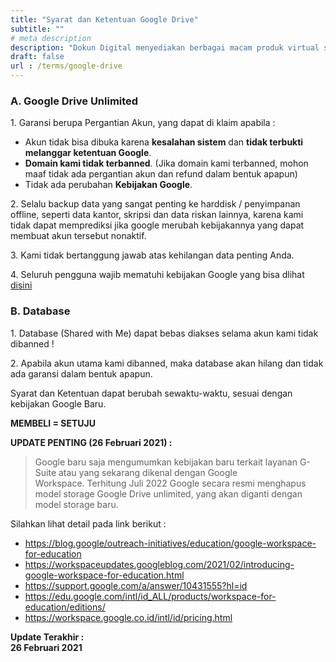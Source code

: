 ```yaml
---
title: "Syarat dan Ketentuan Google Drive"
subtitle: ""
# meta description
description: "Dokun Digital menyediakan berbagai macam produk virtual seperti Akun Google Drive Unlimited, Microsoft Office 365, Jasa Upload Aplikasi ke Playstore, Jasa Pembuatan Google Developer, Jasa Download Freepik, CC Google Developer, CC Google Cloud"
draft: false
url : /terms/google-drive
---
```


### A. Google Drive Unlimited

1\. Garansi berupa Pergantian Akun, yang dapat di klaim apabila :

* Akun tidak bisa dibuka karena **kesalahan sistem** dan **tidak terbukti melanggar ketentuan Google**.
* **Domain kami tidak terbanned**. (Jika domain kami terbanned, mohon maaf tidak ada pergantian akun dan refund dalam bentuk apapun)
* Tidak ada perubahan **Kebijakan Google**.

2\. Selalu backup data yang sangat penting ke harddisk / penyimpanan offline, seperti data kantor, skripsi dan data riskan lainnya, karena kami tidak dapat memprediksi jika google merubah kebijakannya yang dapat membuat akun tersebut nonaktif. 

3\. Kami tidak bertanggung jawab atas kehilangan data penting Anda.

4\. Seluruh pengguna wajib mematuhi kebijakan Google yang bisa dlihat [disini](https://www.google.com/intl/id/drive/terms-of-service/)
  
### B. Database 

1\. Database (Shared with Me) dapat bebas diakses selama akun kami tidak dibanned !  

2\. Apabila akun utama kami dibanned, maka database akan hilang dan tidak ada garansi dalam bentuk apapun.

Syarat dan Ketentuan dapat berubah sewaktu-waktu, sesuai dengan kebijakan Google Baru. 

**MEMBELI = SETUJU**

**UPDATE PENTING (26 Februari 2021) :**

> Google baru saja mengumumkan kebijakan baru terkait layanan G-Suite atau yang sekarang dikenal dengan Google Workspace. Terhitung Juli 2022 Google secara resmi menghapus model storage Google Drive unlimited, yang akan diganti dengan model storage baru.

Silahkan lihat detail pada link berikut :

* https://blog.google/outreach-initiatives/education/google-workspace-for-education
* https://workspaceupdates.googleblog.com/2021/02/introducing-google-workspace-for-education.html
* https://support.google.com/a/answer/10431555?hl=id
* https://edu.google.com/intl/id_ALL/products/workspace-for-education/editions/
* https://workspace.google.co.id/intl/id/pricing.html


**Update Terakhir :  
26 Februari 2021**